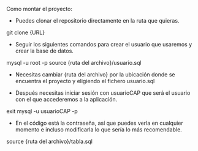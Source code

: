 Como montar el proyecto:

- Puedes clonar el repositorio directamente en la ruta que quieras.

git clone {URL}

- Seguir los siguientes comandos para crear el usuario que usaremos y crear la base de datos.

mysql -u root -p
source {ruta del archivo}/usuario.sql

- Necesitas cambiar {ruta del archivo} por la ubicación donde se encuentra el proyecto y eligiendo el fichero usuario.sql

- Después necesitas iniciar sesión con usuarioCAP que será el usuario con el que accederemos a la aplicación.

exit
mysql -u usuarioCAP -p

- En el código está la contraseña, así que puedes verla en cualquier momento e incluso modificarla lo que sería lo más recomendable.

source {ruta del archivo}/tabla.sql